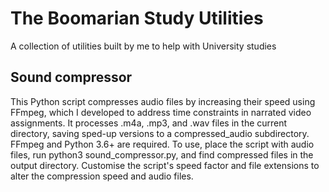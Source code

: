 # The Boomarian Study Utilities
A collection of utilities built by me to help with University studies


## Sound compressor

This Python script compresses audio files by increasing their speed using FFmpeg, which I developed to address time constraints in narrated video assignments. It processes .m4a, .mp3, and .wav files in the current directory, saving sped-up versions to a compressed_audio subdirectory. FFmpeg and Python 3.6+ are required. To use, place the script with audio files, run python3 sound_compressor.py, and find compressed files in the output directory. Customise the script's speed factor and file extensions to alter the compression speed and audio files. 

